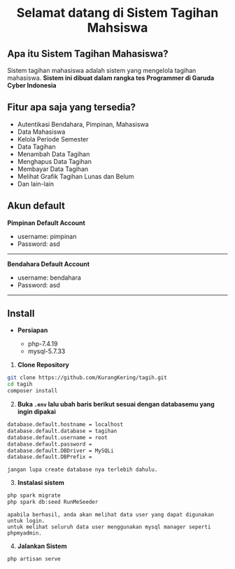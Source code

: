 <h1 align="center">Selamat datang di Sistem Tagihan Mahsiswa</h1>

## Apa itu Sistem Tagihan Mahasiswa?

Sistem tagihan mahasiswa adalah sistem yang mengelola tagihan mahasiswa. **Sistem ini dibuat dalam rangka tes Programmer di Garuda Cyber Indonesia**

## Fitur apa saja yang tersedia?

- Autentikasi Bendahara, Pimpinan, Mahasiswa
- Data Mahasiswa 
- Kelola Periode Semester
- Data Tagihan
- Menambah Data Tagihan
- Menghapus Data Tagihan
- Membayar Data Tagihan
- Melihat Grafik Tagihan Lunas dan Belum
- Dan lain-lain


## Akun default

**Pimpinan Default Account**

- username: pimpinan
- Password: asd

---
**Bendahara Default Account**

- username: bendahara
- Password: asd

---

## Install

- **Persiapan**

	- php-7.4.19
	- mysql-5.7.33



1. **Clone Repository**

```bash
git clone https://github.com/KurangKering/tagih.git
cd tagih
composer install
```

2. **Buka `.env` lalu ubah baris berikut sesuai dengan databasemu yang ingin dipakai**

```bash
database.default.hostname = localhost
database.default.database = tagihan
database.default.username = root
database.default.password = 
database.default.DBDriver = MySQLi
database.default.DBPrefix =
```

	jangan lupa create database nya terlebih dahulu.

3. **Instalasi sistem**

```bash
php spark migrate
php spark db:seed RunMeSeeder
```

	apabila berhasil, anda akan melihat data user yang dapat digunakan untuk login.
	untuk melihat seluruh data user menggunakan mysql manager seperti phpmyadmin.

4. **Jalankan Sistem**

```bash
php artisan serve
```